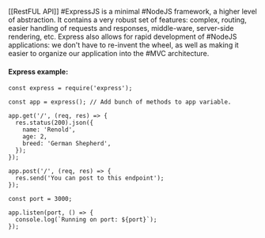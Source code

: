 [[RestFUL API]]
#ExpressJS is a minimal #NodeJS framework, a higher level of abstraction.
It contains a very robust set of features: complex, routing, easier handling of requests and responses, middle-ware, server-side rendering, etc. Express also allows for rapid development of #NodeJS applications: we don't have to re-invent the wheel, as well as  making it easier to organize  our application into the #MVC architecture.

#### Express example:

```
const express = require('express');

const app = express(); // Add bunch of methods to app variable.

app.get('/', (req, res) => {
  res.status(200).json({
    name: 'Renold',
    age: 2,
    breed: 'German Shepherd',
  });
});

app.post('/', (req, res) => {
  res.send('You can post to this endpoint');
});

const port = 3000;

app.listen(port, () => {
  console.log(`Running on port: ${port}`);
});
```
